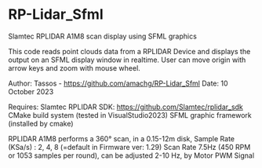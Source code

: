 # RP-Lidar_Sfml
Slamtec RPLIDAR A1M8 scan display using SFML graphics

This code reads point clouds data from a RPLIDAR Device
and displays the output on an SFML display window in realtime.
User can move origin with arrow keys and zoom with mouse wheel.

Author: Tassos - https://github.com/amachg/RP-Lidar_Sfml
Date: 10 October 2023

Requires: 
     Slamtec RPLIDAR SDK:  https://github.com/Slamtec/rplidar_sdk
     CMake build system (tested in VisualStudio2023)
     SFML graphic framework (installed by cmake) 

RPLIDAR A1M8 performs a 360° scan, in a 0.15-12m disk,
Sample Rate (KSa/s) : 2, 4, 8 (=default in Firmware ver: 1.29)
Scan Rate 7.5Hz (450 RPM or 1053 samples per round), 
can be adjusted 2-10 Hz, by Motor PWM Signal
